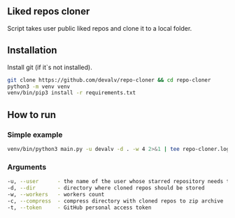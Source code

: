 Liked repos cloner
---

Script takes user public liked repos and clone it to a local folder.

## Installation

Install git (if it`s not installed).

```bash
git clone https://github.com/devalv/repo-cloner && cd repo-cloner
python3 -m venv venv
venv/bin/pip3 install -r requirements.txt
```

## How to run

### Simple example

```bash
venv/bin/python3 main.py -u devalv -d . -w 4 2>&1 | tee repo-cloner.log
```

### Arguments
```bash
-u, --user      - the name of the user whose starred repository needs to be cloned
-d, --dir       - directory where cloned repos should be stored
-w, --workers   - workers count
-c, --compress  - compress directory with cloned repos to zip archive
-t, --token     - GitHub personal access token
```
